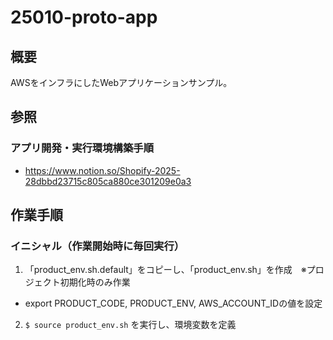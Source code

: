 # 25010-proto-app

## 概要

AWSをインフラにしたWebアプリケーションサンプル。

## 参照

### アプリ開発・実行環境構築手順

- https://www.notion.so/Shopify-2025-28dbbd23715c805ca880ce301209e0a3

## 作業手順

### イニシャル（作業開始時に毎回実行）

1. 「product_env.sh.default」をコピーし、「product_env.sh」を作成　※プロジェクト初期化時のみ作業
  - export PRODUCT_CODE, PRODUCT_ENV, AWS_ACCOUNT_IDの値を設定
2. `$ source product_env.sh` を実行し、環境変数を定義
